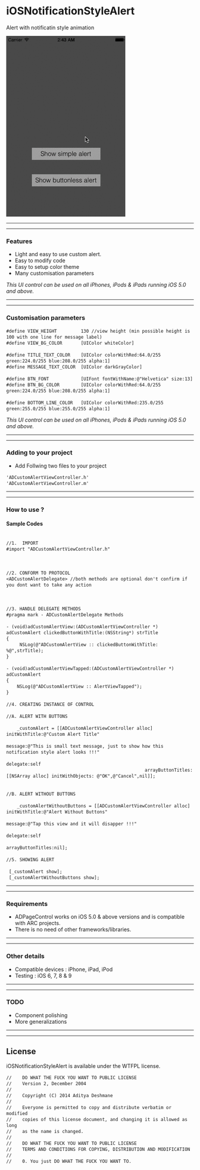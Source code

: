 iOSNotificationStyleAlert
=========================
Alert with notificatin style animation

![      ](\iOSNotifStyleAlert.gif "") 

---
---

### Features

* Light and easy to use custom alert.
* Easy to modify code
* Easy to setup color theme
* Many customisation parameters

<em>This UI control can be used on all iPhones, iPods & iPads running iOS 5.0 and above.</em>

---
---

### Customisation parameters

```
#define VIEW_HEIGHT         130 //view height (min possible height is 100 with one line for message label)
#define VIEW_BG_COLOR       [UIColor whiteColor]

#define TITLE_TEXT_COLOR    [UIColor colorWithRed:64.0/255 green:224.0/255 blue:208.0/255 alpha:1]
#define MESSAGE_TEXT_COLOR  [UIColor darkGrayColor]

#define BTN_FONT            [UIFont fontWithName:@"Helvetica" size:13]
#define BTN_BG_COLOR        [UIColor colorWithRed:64.0/255 green:224.0/255 blue:208.0/255 alpha:1]

#define BOTTOM_LINE_COLOR   [UIColor colorWithRed:235.0/255 green:255.0/255 blue:255.0/255 alpha:1]

```
<em>This UI control can be used on all iPhones, iPods & iPads running iOS 5.0 and above.</em>

---
---

### Adding to your project

* Add Follwing two files to your project

```
'ADCustomAlertViewController.h'
'ADCustomAlertViewController.m'
```

---
---

### How to use ?

#### Sample Codes

```obj-c

//1.  IMPORT
#import "ADCustomAlertViewController.h"



//2. CONFORM TO PROTOCOL
<ADCustomAlertDelegate> //both methods are optional don't confirm if you dont want to take any action



//3. HANDLE DELEGATE METHODS
#pragma mark - ADCustomAlertDelegate Methods

- (void)adCustomAlertView:(ADCustomAlertViewController *) adCustomAlert clickedButtonWithTitle:(NSString*) strTitle
{
     NSLog(@"ADCustomAlertView :: clickedButtonWithTitle: %@",strTitle);
}

- (void)adCustomAlertViewTapped:(ADCustomAlertViewController *) adCustomAlert
{
    NSLog(@"ADCustomAlertView :: AlertViewTapped");
}

//4. CREATING INSTANCE OF CONTROL

//A. ALERT WITH BUTTONS

    _customAlert = [[ADCustomAlertViewController alloc] initWithTitle:@"Custom Alert Title"
                                                              message:@"This is small text message, just to show how this notification style alert looks !!!"
                                                             delegate:self
                                                    arrayButtonTitles:[[NSArray alloc] initWithObjects: @"OK",@"Cancel",nil]];
                                                    

//B. ALERT WITHOUT BUTTONS

    _customAlertWithoutButtons = [[ADCustomAlertViewController alloc] initWithTitle:@"Alert Without Buttons"
                                                                            message:@"Tap this view and it will disapper !!!"
                                                                           delegate:self
                                                                  arrayButtonTitles:nil];

//5. SHOWING ALERT

 [_customAlert show];
 [_customAlertWithoutButtons show];

```


---
---

### Requirements

* ADPageControl works on iOS 5.0 & above versions and is compatible with ARC projects. 
* There is no need of other frameworks/libraries.

---
---

### Other details

* Compatible devices : iPhone, iPad, iPod
* Testing : iOS 6, 7, 8 & 9

---
---

### TODO

* Component polishing
* More generalizations

---
---
## License

iOSNotificationStyleAlert is available under the WTFPL license. 

```
//    DO WHAT THE FUCK YOU WANT TO PUBLIC LICENSE
//    Version 2, December 2004
//
//    Copyright (C) 2014 Aditya Deshmane
//
//    Everyone is permitted to copy and distribute verbatim or modified
//    copies of this license document, and changing it is allowed as long
//    as the name is changed.
//
//    DO WHAT THE FUCK YOU WANT TO PUBLIC LICENSE
//    TERMS AND CONDITIONS FOR COPYING, DISTRIBUTION AND MODIFICATION
//
//    0. You just DO WHAT THE FUCK YOU WANT TO.

```
